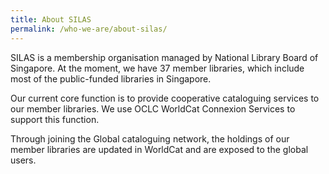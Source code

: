 ```yaml
---
title: About SILAS
permalink: /who-we-are/about-silas/
---
```


SILAS is a membership organisation managed by National Library Board of Singapore. At the moment, we have 37 member libraries, which include most of the public-funded libraries in Singapore. 

Our current core function is to provide cooperative cataloguing services to our member libraries. We use OCLC WorldCat Connexion Services to support this function. 

Through joining the Global cataloguing network, the holdings of our member libraries are updated in WorldCat and are exposed to the global users.